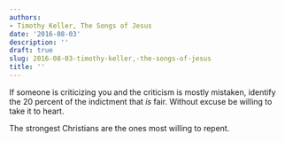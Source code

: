 ```yaml
---
authors:
- Timothy Keller, The Songs of Jesus
date: '2016-08-03'
description: ''
draft: true
slug: 2016-08-03-timothy-keller,-the-songs-of-jesus
title: ''
---
```

If someone is criticizing you and the criticism is mostly mistaken, identify the 20 percent of the indictment that *is* fair. Without excuse be willing to take it to heart. 

The strongest Christians are the ones most willing to repent.



